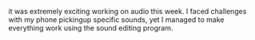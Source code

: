 it was extremely exciting working on audio this week. I faced challenges with my phone pickingup specific sounds, yet I managed to make everything work using the sound editing program.
